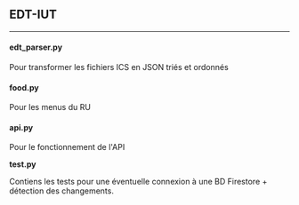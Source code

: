 ## EDT-IUT

---

#### edt\_parser.py

Pour transformer les fichiers ICS en JSON triés et ordonnés

#### food.py

Pour les menus du RU

#### api.py

Pour le fonctionnement de l'API

**test.py**

Contiens les tests pour une éventuelle connexion à une BD Firestore + détection des changements.